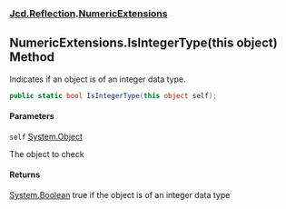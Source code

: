 ### [Jcd.Reflection](Jcd.Reflection.md 'Jcd.Reflection').[NumericExtensions](NumericExtensions.md 'Jcd.Reflection.NumericExtensions')

## NumericExtensions.IsIntegerType(this object) Method

Indicates if an object is of an integer data type.

```csharp
public static bool IsIntegerType(this object self);
```

#### Parameters

<a name='Jcd.Reflection.NumericExtensions.IsIntegerType(thisobject).self'></a>

`self` [System.Object](https://docs.microsoft.com/en-us/dotnet/api/System.Object 'System.Object')

The object to check

#### Returns

[System.Boolean](https://docs.microsoft.com/en-us/dotnet/api/System.Boolean 'System.Boolean')
true if the object is of an integer data type